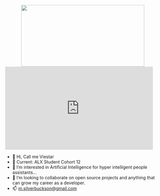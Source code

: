 
<div id="header" align="center">
  <img src="https://media.giphy.com/media/v1.Y2lkPTc5MGI3NjExeTAyNXg4eG42MmJybHBwZmxud2xkOTd4cXJkNDZxZnVyejFqbjB1cSZlcD12MV9pbnRlcm5hbF9naWZfYnlfaWQmY3Q9Zw/CrFLL3CnRpw5ddlBMm/giphy.gif" width="400" height="200"/>
</div>
<div style="width:480px"><iframe allow="fullscreen" frameBorder="0" height="270" src="https://giphy.com/embed/16bishkovqEjZPmSEe/video" width="480"></iframe></div>

- 👋 Hi, Call me Viestar
- 🌱 Current: ALX Student Cohort 12
- 👀 I’m interested in Artificial Intelligence for hyper intelligent people assistants...
- 💞️ I’m looking to collaborate on open source projects and anything that can grow my career as a developer.
- 📫 m.silverbuckson@gmail.com 

<!---
Viestar/Viestar is a ✨ special ✨ repository because its `README.md` (this file) appears on your GitHub profile.
You can click the Preview link to take a look at your changes.
--->
